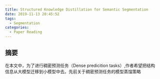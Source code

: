 ```yaml
---
title: Structured Knowledge Distillation for Semantic Segmentation
date: 2019-11-13 20:45:52
tags: 
  - Segmentation
categories: 
  - Paper Reading
---
```

## 摘要
在本文中，为了进行稠密预测任务（Dense predicition tasks）,作者希望把结构信息从大模型迁移到小模型中去。先前关于稠密预测任务的模型蒸馏策略